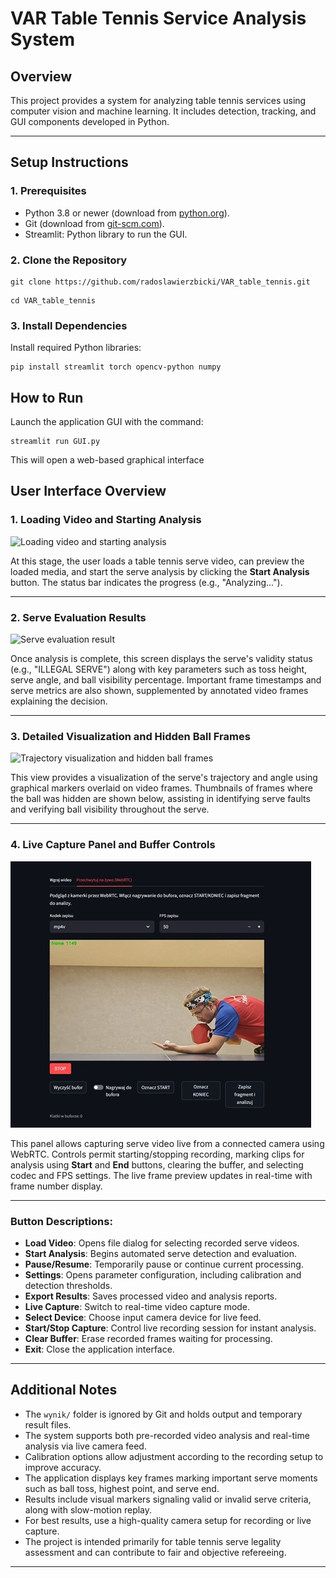 # VAR Table Tennis Service Analysis System

## Overview
This project provides a system for analyzing table tennis services using computer vision and machine learning. It includes detection, tracking, and GUI components developed in Python.

---

## Setup Instructions

### 1. Prerequisites
- Python 3.8 or newer (download from [python.org](https://www.python.org/downloads/)).
- Git (download from [git-scm.com](https://git-scm.com/downloads/)).
- Streamlit: Python library to run the GUI.

### 2. Clone the Repository
```
git clone https://github.com/radoslawierzbicki/VAR_table_tennis.git
```
```
cd VAR_table_tennis
```
### 3. Install Dependencies
Install required Python libraries:
```
pip install streamlit torch opencv-python numpy
```
## How to Run
Launch the application GUI with the command:
```
streamlit run GUI.py
```
This will open a web-based graphical interface


## User Interface Overview
### 1. Loading Video and Starting Analysis

![Loading video and starting analysis](images/Obraz1.jpg)

At this stage, the user loads a table tennis serve video, can preview the loaded media, and start the serve analysis by clicking the **Start Analysis** button. The status bar indicates the progress (e.g., "Analyzing...").

---

### 2. Serve Evaluation Results

![Serve evaluation result](images/Obraz2.jpg)

Once analysis is complete, this screen displays the serve's validity status (e.g., "ILLEGAL SERVE") along with key parameters such as toss height, serve angle, and ball visibility percentage. Important frame timestamps and serve metrics are also shown, supplemented by annotated video frames explaining the decision.

---

### 3. Detailed Visualization and Hidden Ball Frames

![Trajectory visualization and hidden ball frames](images/Obraz3.jpg)

This view provides a visualization of the serve's trajectory and angle using graphical markers overlaid on video frames. Thumbnails of frames where the ball was hidden are shown below, assisting in identifying serve faults and verifying ball visibility throughout the serve.

---

### 4. Live Capture Panel and Buffer Controls

![Live capture from camera with controls](images/Obraz4.jpg)

This panel allows capturing serve video live from a connected camera using WebRTC. Controls permit starting/stopping recording, marking clips for analysis using **Start** and **End** buttons, clearing the buffer, and selecting codec and FPS settings. The live frame preview updates in real-time with frame number display.

---

### Button Descriptions:

- **Load Video**: Opens file dialog for selecting recorded serve videos.
- **Start Analysis**: Begins automated serve detection and evaluation.
- **Pause/Resume**: Temporarily pause or continue current processing.
- **Settings**: Opens parameter configuration, including calibration and detection thresholds.
- **Export Results**: Saves processed video and analysis reports.
- **Live Capture**: Switch to real-time video capture mode.
- **Select Device**: Choose input camera device for live feed.
- **Start/Stop Capture**: Control live recording session for instant analysis.
- **Clear Buffer**: Erase recorded frames waiting for processing.
- **Exit**: Close the application interface.

---

## Additional Notes

- The `wynik/` folder is ignored by Git and holds output and temporary result files.
- The system supports both pre-recorded video analysis and real-time analysis via live camera feed.
- Calibration options allow adjustment according to the recording setup to improve accuracy.
- The application displays key frames marking important serve moments such as ball toss, highest point, and serve end.
- Results include visual markers signaling valid or invalid serve criteria, along with slow-motion replay.
- For best results, use a high-quality camera setup for recording or live capture.
- The project is intended primarily for table tennis serve legality assessment and can contribute to fair and objective refereeing.

---

